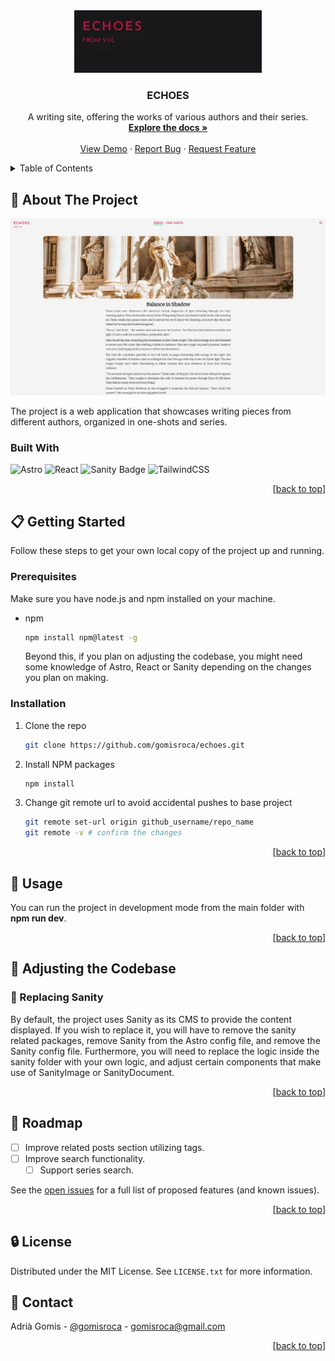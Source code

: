 <div align="center" id="readme-top">
  <a href="https://github.com/gomisroca/echoes">
    <img src="banner.webp" alt="Logo" width="300" height="100">
  </a>

<h3 align="center">ECHOES</h3>

  <p align="center">
    A writing site, offering the works of various authors and their series.
    <br />
    <a href="https://github.com/gomisroca/echoes"><strong>Explore the docs »</strong></a>
    <br />
    <br />
    <a href="https://echoes-writing.vercel.app">View Demo</a>
    ·
    <a href="https://github.com/gomisroca/echoes/issues/new?labels=bug&template=bug-report---.md">Report Bug</a>
    ·
    <a href="https://github.com/gomisroca/echoes/issues/new?labels=enhancement&template=feature-request---.md">Request Feature</a>
  </p>
</div>

<!-- TABLE OF CONTENTS -->
<details>
  <summary>Table of Contents</summary>
  <ol>
    <li>
      <a href="#about-the-project">About The Project</a>
      <ul>
        <li><a href="#built-with">Built With</a></li>
      </ul>
    </li>
    <li>
      <a href="#getting-started">Getting Started</a>
      <ul>
        <li><a href="#prerequisites">Prerequisites</a></li>
        <li><a href="#installation">Installation</a></li>
      </ul>
    </li>
    <li><a href="#usage">Usage</a></li>
    <li>
      <a href="#adjustments">Adjusting the Codebase</a>
      <ul>
        <li><a href="#replacing-cms">Replacing Sanity</a></li>
      </ul>
    </li>
    <li><a href="#roadmap">Roadmap</a></li>
    <li><a href="#license">License</a></li>
    <li><a href="#contact">Contact</a></li>
  </ol>
</details>

<!-- ABOUT THE PROJECT -->
<h2 id="about-the-project">📡 About The Project</h2>

![Screen Shot](screenshot.webp)

The project is a web application that showcases writing pieces from different authors, organized in one-shots and series.

### Built With

![Astro](https://img.shields.io/badge/astro-%232C2052.svg?style=for-the-badge&logo=astro&logoColor=white)
![React](https://img.shields.io/badge/react-%2320232a.svg?style=for-the-badge&logo=react&logoColor=%2361DAFB)
![Sanity Badge](https://img.shields.io/badge/Sanity-F03E2F?logo=sanity&logoColor=fff&style=for-the-badge)
![TailwindCSS](https://img.shields.io/badge/tailwindcss-%2338B2AC.svg?style=for-the-badge&logo=tailwind-css&logoColor=white)

<p align="right">[<a href="#readme-top">back to top</a>]</p>

<!-- GETTING STARTED -->
<h2 id="getting-started">📋 Getting Started</h2>

Follow these steps to get your own local copy of the project up and running.

<h3 id="prerequisites">Prerequisites</h3>

Make sure you have node.js and npm installed on your machine.

- npm
  ```sh
  npm install npm@latest -g
  ```
  Beyond this, if you plan on adjusting the codebase, you might need some knowledge of Astro, React or Sanity depending on the changes you plan on making.

<h3 id="installation">Installation</h3>

1. Clone the repo
   ```sh
   git clone https://github.com/gomisroca/echoes.git
   ```
2. Install NPM packages
   ```sh
   npm install
   ```
3. Change git remote url to avoid accidental pushes to base project
   ```sh
   git remote set-url origin github_username/repo_name
   git remote -v # confirm the changes
   ```

<p align="right">[<a href="#readme-top">back to top</a>]</p>

<!-- USAGE EXAMPLES -->
<h2 id="usage">💠 Usage</h2>

You can run the project in development mode from the main folder with **npm run dev**.

<p align="right">[<a href="#readme-top">back to top</a>]</p>

<!-- ADJUSTMENTS -->
<h2 id="adjustments">🔨 Adjusting the Codebase</h2>

  <h3 id="replacing-cms">📑 Replacing Sanity</h3>

By default, the project uses Sanity as its CMS to provide the content displayed. If you wish to replace it, you will have to remove the sanity related packages, remove Sanity from the Astro config file, and remove the Sanity config file. Furthermore, you will need to replace the logic inside the sanity folder with your own logic, and adjust certain components that make use of SanityImage or SanityDocument.

<p align="right">[<a href="#readme-top">back to top</a>]</p>

<!-- ROADMAP -->
<h2 id="roadmap">📍 Roadmap</h2>

- [ ] Improve related posts section utilizing tags.
- [ ] Improve search functionality.
  - [ ] Support series search.

See the [open issues](https://github.com/gomisroca/echoes/issues) for a full list of proposed features (and known issues).

<p align="right">[<a href="#readme-top">back to top</a>]</p>

<!-- LICENSE -->
<h2 id="license">🔒 License</h2>

Distributed under the MIT License. See `LICENSE.txt` for more information.

<!-- CONTACT -->
<h2 id="contact">📧 Contact</h2>

Adrià Gomis - [@gomisroca](https://github.com/gomisroca) - gomisroca@gmail.com

<p align="right">[<a href="#readme-top">back to top</a>]</p>
